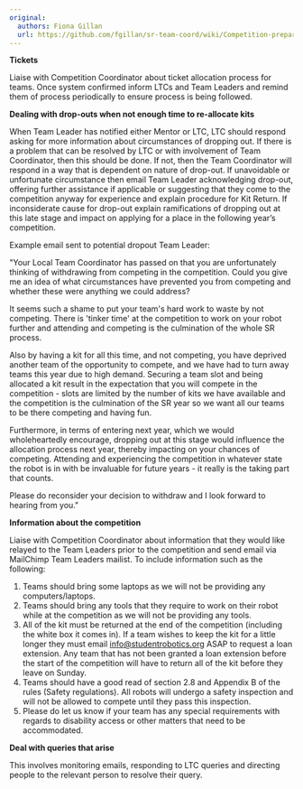 ```yaml
---
original:
  authors: Fiona Gillan
  url: https://github.com/fgillan/sr-team-coord/wiki/Competition-preparation
---
```

**Tickets**

Liaise with Competition Coordinator about ticket allocation process for teams.  Once system confirmed inform LTCs and Team Leaders and remind them of process periodically to ensure process is being followed.

**Dealing with drop-outs when not enough time to re-allocate kits**

When Team Leader has notified either Mentor or LTC, LTC should respond asking for more information about circumstances of dropping out.  If there is a problem that can be resolved by LTC or with involvement of Team Coordinator, then this should be done.  If not, then the Team Coordinator will respond in a way that is dependent on nature of drop-out.  If unavoidable or  unfortunate circumstance then email Team Leader acknowledging drop-out, offering further assistance if applicable or suggesting that they come to the competition anyway for experience and explain procedure for Kit Return.  If inconsiderate cause for drop-out explain ramifications of dropping out at this late stage and impact on applying for a place in the following year’s competition.

Example email sent to potential dropout Team Leader:

"Your Local Team Coordinator has passed on that you are unfortunately thinking of withdrawing from competing in the competition.  Could you give me an idea of what circumstances have prevented you from competing and whether these were anything we could address?

It seems such a shame to put your team's hard work to waste by not competing.  There is 'tinker time' at the competition to work on your robot further and attending and competing is the culmination of the whole SR process.

Also by having a kit for all this time, and not competing, you have deprived another team of the opportunity to compete, and we have had to turn away teams this year due to high demand.  Securing a team slot and being allocated a kit result in the expectation that you will compete in the competition - slots are limited by the number of kits we have available and the competition is the culmination of the SR year so we want all our teams to be there competing and having fun.

Furthermore, in terms of entering next year, which we would wholeheartedly encourage, dropping out at this stage would influence the allocation process next year, thereby impacting on your chances of competing.  Attending and experiencing the competition in whatever state the robot is in with be invaluable for future years - it really is the taking part that counts.

Please do reconsider your decision to withdraw and I look forward to hearing from you."

**Information about the competition**

Liaise with Competition Coordinator about information that they would like relayed to the Team Leaders prior to the competition and send email via MailChimp Team Leaders mailist. To include information such as the following:
1. Teams should bring some laptops as we will not be providing any computers/laptops.
2. Teams should bring any tools that they require to work on their robot while at the competition as we will not be providing any tools.
3. All of the kit must be returned at the end of the competition (including the white box it comes in). If a team wishes to keep the kit for a little longer they must email info@studentrobotics.org ASAP to request a loan extension. Any team that has not been granted a loan extension before the start of the competition will have to return all of the kit before they leave on Sunday.
4. Teams should have a good read of section 2.8 and Appendix B of the rules (Safety regulations). All robots will undergo a safety inspection and will not be allowed to compete until they pass this inspection.
5. Please do let us know if your team has any special requirements with regards to disability access or other matters that need to be accommodated.

**Deal with queries that arise**

This involves monitoring emails, responding to LTC queries and directing people to the relevant person to resolve their query.
